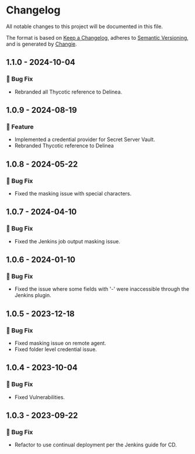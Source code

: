 # Changelog

All notable changes to this project will be documented in this file.

The format is based on [Keep a Changelog](https://keepachangelog.com/en/1.0.0/),
adheres to [Semantic Versioning](https://semver.org/spec/v2.0.0.html),
and is generated by [Changie](https://github.com/miniscruff/changie).
## 1.1.0 - 2024-10-04
### 🐛 Bug Fix

- Rebranded all Thycotic reference to Delinea.
## 1.0.9 - 2024-08-19
### 🎉 Feature

- Implemented a credential provider for Secret Server Vault.
- Rebranded Thycotic reference to Delinea
## 1.0.8 - 2024-05-22
### 🐛 Bug Fix

- Fixed the masking issue with special characters.
## 1.0.7 - 2024-04-10
### 🐛 Bug Fix

- Fixed the Jenkins job output masking issue.
## 1.0.6 - 2024-01-10
### 🐛 Bug Fix

- Fixed the issue where some fields with '-' were inaccessible through the Jenkins plugin.
## 1.0.5 - 2023-12-18
### 🐛 Bug Fix

- Fixed masking issue on remote agent.
- Fixed folder level credential issue.
## 1.0.4 - 2023-10-04
### 🐛 Bug Fix

- Fixed Vulnerabilities.
## 1.0.3 - 2023-09-22
### 🐛 Bug Fix

- Refactor to use continual deployment per the Jenkins guide for CD.
